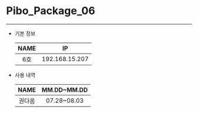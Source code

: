 # Pibo_Package_06
---

* 기본 정보

    |NAME|IP|
    |:---:|:---:|
    |6호|192.168.15.207|


* 사용 내역

    |NAME|MM.DD~MM.DD|
    |:---:|:---:|
    |권다옴|07.28~08.03|


    
